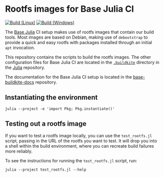 # Rootfs images for Base Julia CI

[![Build (Linux)][linux-img]][linux-url]
[![Build (Windows)][windows-img]][windows-url]

[linux-img]: https://github.com/JuliaCI/rootfs-images/actions/workflows/linux.yml/badge.svg "Build (Linux)"
[linux-url]: https://github.com/JuliaCI/rootfs-images/actions/workflows/linux.yml?query=branch%3Amain

[windows-img]: https://github.com/JuliaCI/rootfs-images/actions/workflows/windows.yml/badge.svg "Build (Windows)"
[windows-url]: https://github.com/JuliaCI/rootfs-images/actions/workflows/windows.yml?query=branch%3Amain

The [Base Julia](https://github.com/JuliaLang/julia) CI setup makes use of rootfs images that contain our build tools.
Most images are based on Debian, making use of `debootstrap` to provide a quick and easy rootfs with packages installed through an initial `apt` invocation.

This repository contains the scripts to build the rootfs images.
The other configuration files for Base Julia CI are located in the [`.buildkite`](https://github.com/JuliaLang/julia/tree/master/.buildkite) directory in the [Julia](https://github.com/JuliaLang/julia) repository.

The documentation for the Base Julia CI setup is located in the [base-buildkite-docs](https://github.com/JuliaCI/base-buildkite-docs) repository.

## Instantiating the environment

```
julia --project -e 'import Pkg; Pkg.instantiate()'
```

## Testing out a rootfs image

If you want to test a rootfs image locally, you can use the `test_rootfs.jl` script, passing in the URL of the rootfs you want to test.  It will drop you into a shell within the build environment, where you can recreate build failures more reliably.

To see the instructions for running the `test_rootfs.jl` script, run:
```
julia --project test_rootfs.jl --help
```
